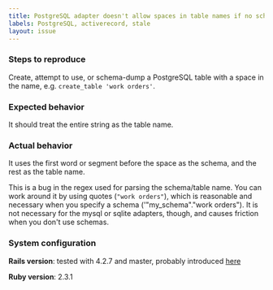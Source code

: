 ```yaml
---
title: PostgreSQL adapter doesn't allow spaces in table names if no schema or quotes
labels: PostgreSQL, activerecord, stale
layout: issue
---
```


### Steps to reproduce

Create, attempt to use, or schema-dump a PostgreSQL table with a space in the name, e.g. `create_table 'work orders'`.
### Expected behavior

It should treat the entire string as the table name.
### Actual behavior

It uses the first word or segment before the space as the schema, and the rest as the table name.

This is a bug in the regex used for parsing the schema/table name. You can work around it by using quotes (`"work orders"`), which is reasonable and necessary when you specify a schema ('"my_schema"."work orders"). It is not necessary for the mysql or sqlite adapters, though, and causes friction when you don't use schemas.
### System configuration

**Rails version**: tested with 4.2.7 and master, probably introduced [here](https://github.com/rails/rails/commit/5c7f8c929b228063b224eaa17360dcc105788296)

**Ruby version**: 2.3.1

